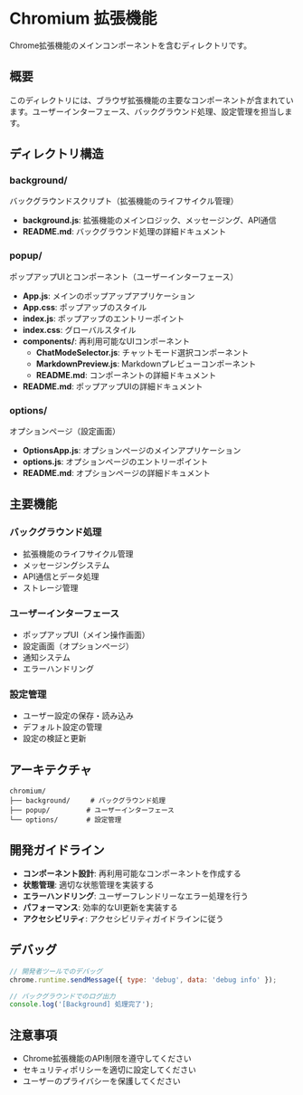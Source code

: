 # Chromium 拡張機能

Chrome拡張機能のメインコンポーネントを含むディレクトリです。

## 概要

このディレクトリには、ブラウザ拡張機能の主要なコンポーネントが含まれています。ユーザーインターフェース、バックグラウンド処理、設定管理を担当します。

## ディレクトリ構造

### background/
バックグラウンドスクリプト（拡張機能のライフサイクル管理）
- **background.js**: 拡張機能のメインロジック、メッセージング、API通信
- **README.md**: バックグラウンド処理の詳細ドキュメント

### popup/
ポップアップUIとコンポーネント（ユーザーインターフェース）
- **App.js**: メインのポップアップアプリケーション
- **App.css**: ポップアップのスタイル
- **index.js**: ポップアップのエントリーポイント
- **index.css**: グローバルスタイル
- **components/**: 再利用可能なUIコンポーネント
  - **ChatModeSelector.js**: チャットモード選択コンポーネント
  - **MarkdownPreview.js**: Markdownプレビューコンポーネント
  - **README.md**: コンポーネントの詳細ドキュメント
- **README.md**: ポップアップUIの詳細ドキュメント

### options/
オプションページ（設定画面）
- **OptionsApp.js**: オプションページのメインアプリケーション
- **options.js**: オプションページのエントリーポイント
- **README.md**: オプションページの詳細ドキュメント

## 主要機能

### バックグラウンド処理
- 拡張機能のライフサイクル管理
- メッセージングシステム
- API通信とデータ処理
- ストレージ管理

### ユーザーインターフェース
- ポップアップUI（メイン操作画面）
- 設定画面（オプションページ）
- 通知システム
- エラーハンドリング

### 設定管理
- ユーザー設定の保存・読み込み
- デフォルト設定の管理
- 設定の検証と更新

## アーキテクチャ

```
chromium/
├── background/     # バックグラウンド処理
├── popup/         # ユーザーインターフェース
└── options/       # 設定管理
```

## 開発ガイドライン

- **コンポーネント設計**: 再利用可能なコンポーネントを作成する
- **状態管理**: 適切な状態管理を実装する
- **エラーハンドリング**: ユーザーフレンドリーなエラー処理を行う
- **パフォーマンス**: 効率的なUI更新を実装する
- **アクセシビリティ**: アクセシビリティガイドラインに従う

## デバッグ

```javascript
// 開発者ツールでのデバッグ
chrome.runtime.sendMessage({ type: 'debug', data: 'debug info' });

// バックグラウンドでのログ出力
console.log('[Background] 処理完了');
```

## 注意事項

- Chrome拡張機能のAPI制限を遵守してください
- セキュリティポリシーを適切に設定してください
- ユーザーのプライバシーを保護してください
